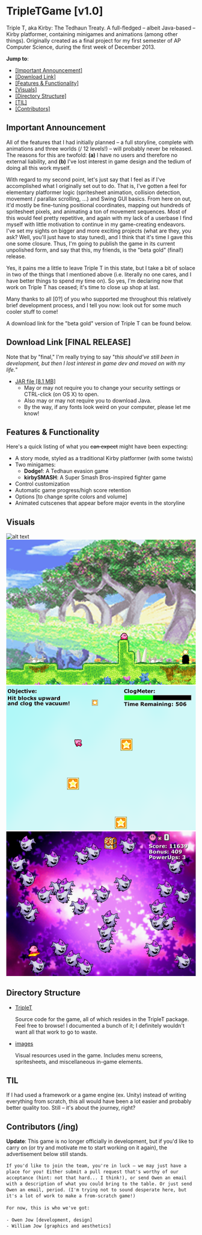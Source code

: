 # TripleTGame [v1.0]
Triple T, aka Kirby: The Tedhaun Treaty. A full-fledged – albeit Java-based – Kirby platformer, containing minigames and animations (among other things). Originally created as a final project for my first semester of AP Computer Science, during the first week of December 2013.

**Jump to**: 

- [[Important Announcement]](#important-announcement)
- [[Download Link]](#download-link-final-release)
- [[Features & Functionality]](#features--functionality)
- [[Visuals]](#visuals)
- [[Directory Structure]](#directory-structure)
- [[TIL]](#til)
- [[Contributors]](#contributors-ing)

## Important Announcement
All of the features that I had initially planned – a full storyline, complete with animations and three worlds (/ 12 levels!) – will probably never be released. The reasons for this are twofold: **(a)** I have no users and therefore no external liability, and **(b)** I've lost interest in game design and the tedium of doing all this work myself. 

With regard to my second point, let's just say that I feel as if I've accomplished what I originally set out to do. That is, I've gotten a feel for elementary platformer logic (spritesheet animation, collision detection, movement / parallax scrolling, ...) and Swing GUI basics. From here on out, it'd mostly be fine-tuning positional coordinates, mapping out hundreds of spritesheet pixels, and animating a ton of movement sequences. Most of this would feel pretty repetitive, and again with my lack of a userbase I find myself with little motivation to continue in my game-creating endeavors. I've set my sights on bigger and more exciting projects (what are they, you ask? Well, you'll just have to stay tuned), and I think that it's time I gave this one some closure. Thus, I'm going to publish the game in its current unpolished form, and say that this, my friends, is the "beta gold" (final!) release.

Yes, it pains me a little to leave Triple T in this state, but I take a bit of solace in two of the things that I mentioned above (i.e. literally no one cares, and I have better things to spend my time on). So yes, I'm declaring now that work on Triple T has ceased; it's time to close up shop at last.

Many thanks to all [0?] of you who supported me throughout this relatively brief development process, and I tell you now: look out for some much cooler stuff to come!

A download link for the "beta gold" version of Triple T can be found below.

## Download Link [FINAL RELEASE]
Note that by "final," I'm really trying to say "_this should've still been in development, but then I lost interest in game dev and moved on with my life._"

- [JAR file [8.1 MB]](../master/dist/v1.0/TripleT.jar?raw=true)
  - May or may not require you to change your security settings or CTRL-click (on OS X) to open.
  - Also may or may not require you to download Java.
  - By the way, if any fonts look weird on your computer, please let me know!

## Features & Functionality
Here's a quick listing of what you ~~can expect~~ might have been expecting:

- A story mode, styled as a traditional Kirby platformer (with some twists)
- Two minigames:
  - **Dodge!**: A Tedhaun evasion game
  - **kirbySMASH**: A Super Smash Bros-inspired fighter game
- Control customization
- Automatic game progress/high score retention
- Options [to change sprite colors and volume]
- Animated cutscenes that appear before major events in the storyline

## Visuals
![alt text](https://cloud.githubusercontent.com/assets/8358648/8349809/def99f52-1ad4-11e5-9b4d-1ce7ddd340d2.png "Minigame menu")
![alt text](https://github.com/ohjay/TripleTGame/blob/master/sample_imgs/sample1-1.png "The first level")
![alt text](https://github.com/ohjay/TripleTGame/blob/master/sample_imgs/sample1-2.png "The second level")
![alt text](https://github.com/ohjay/TripleTGame/blob/master/sample_imgs/sample-dodge.png "Dodge!: the minigame")

## Directory Structure
- [TripleT](https://github.com/ohjay/TripleTGame/tree/master/TripleT)

   Source code for the game, all of which resides in the TripleT package. Feel free to browse! I documented a bunch of it; I definitely wouldn't want all that work to go to waste.
- [images](https://github.com/ohjay/TripleTGame/tree/master/images)

   Visual resources used in the game. Includes menu screens, spritesheets, and miscellaneous in-game elements.

## TIL
If I had used a framework or a game engine (ex. Unity) instead of writing everything from scratch, this all would have been a lot easier and probably better quality too. Still – it's about the journey, right?

## Contributors (/ing)
**Update**: This game is no longer officially in development, but if you'd like to carry on (or try and motivate me to start working on it again), the advertisement below still stands.

```
If you'd like to join the team, you're in luck – we may just have a place for you! Either submit a pull request that's worthy of our acceptance (hint: not that hard... I think!), or send Owen an email with a description of what you could bring to the table. Or just send Owen an email, period. (I'm trying not to sound desperate here, but it's a lot of work to make a from-scratch game!)

For now, this is who we've got:

- Owen Jow [development, design]
- William Jow [graphics and aesthetics]
```
